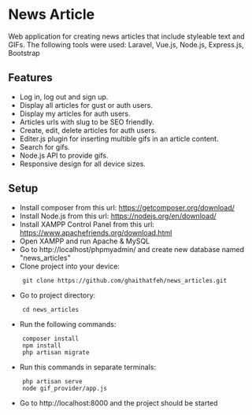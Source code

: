 # News Article

Web application for creating news articles that include styleable text and GIFs.
The following tools were used: Laravel, Vue.js, Node.js, Express.js, Bootstrap

## Features

-   Log in, log out and sign up.
-   Display all articles for gust or auth users.
-   Display my articles for auth users.
-   Articles urls with slug to be SEO friendlly.
-   Create, edit, delete articles for auth users.
-   Editer.js plugin for inserting multible gifs in an article content.
-   Search for gifs.
-   Node.js API to provide gifs.
-   Responsive design for all device sizes.

## Setup

-   Install composer from this url: https://getcomposer.org/download/
-   Install Node.js from this url: https://nodejs.org/en/download/
-   Install XAMPP Control Panel from this url: https://www.apachefriends.org/download.html
-   Open XAMPP and run Apache & MySQL
-   Go to http://localhost/phpmyadmin/ and create new database named "news_articles"
-   Clone project into your device:

```
    git clone https://github.com/ghaithatfeh/news_articles.git
```

-   Go to project directory:

```
    cd news_articles
```

-   Run the following commands:

```
    composer install
    npm install
    php artisan migrate
```

-   Run this commands in separate terminals:

```
    php artisan serve
    node gif_provider/app.js
```

-   Go to http://localhost:8000 and the project should be started
